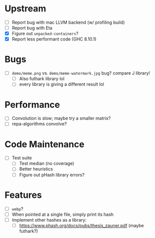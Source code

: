 # Upstream
- [ ] Report bug with mac LLVM backend (w/ profiling build)
- [ ] Report bug with Eta
- [x] Figure out `unpacked-containers`?
- [x] Report less performant code (GHC 8.10.1)
# Bugs
- [ ] `demo/meme.png` vs. `demo/meme-watermark.jpg` bug? compare J library!
  - [ ] Also futhark library lol
  - [ ] every library is giving a different result lol
# Performance
- [ ] Convolution is slow; maybe try a smaller matrix?
- [ ] repa-algorithms convolve?
# Code Maintenance
- [ ] Test suite
  - [ ] Test median (no coverage)
  - [ ] Better heuristics
  - [ ] Figure out pHash library errors?
# Features
- [ ] `webp`?
- [ ] When pointed at a single file, simply print its hash
- [ ] Implement other hashes as a library:
  - [ ] https://www.phash.org/docs/pubs/thesis_zauner.pdf
  (maybe futhark?)
